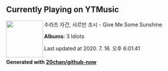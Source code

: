 ## Currently Playing on YTMusic

[<img align="left" width="100" src="https://lh3.googleusercontent.com/UCIanP7HQ-W6CwT_Vas4Fa2XWE_Uxx3V-f_myKFc5bX1FhbXtNEM84rrFUWzUwjxk3yEaRtArMUvb3bVEw">](https://music.youtube.com/channel/UCYn3oeyYbbHkm5j3Z6Jx5qA)

수라즈 자간, 샤르만 조시 - Give Me Some Sunshine

**Albums**: 3 Idiots

Last updated at 2020. 7. 16. 오후 6:01:41

#### Generated with [20chan/github-now](https://github.com/20chan/github-now)


<!--
**20chan/20chan** is a ✨ _special_ ✨ repository because its `README.md` (this file) appears on your GitHub profile.

Here are some ideas to get you started:

- 🔭 I’m currently working on ...
- 🌱 I’m currently learning ...
- 👯 I’m looking to collaborate on ...
- 🤔 I’m looking for help with ...
- 💬 Ask me about ...
- 📫 How to reach me: ...
- 😄 Pronouns: ...
- ⚡ Fun fact: ...
-->
